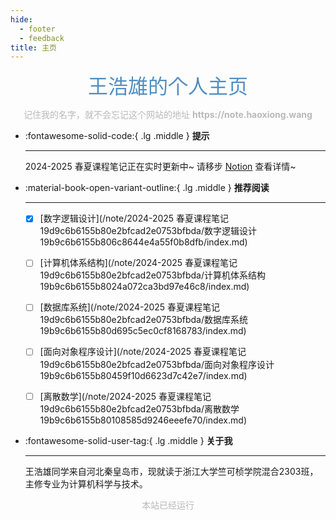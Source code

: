```yaml
---
hide:
  - footer
  - feedback
title: 主页
---
```


<center><font  color= #518FC1 size=6>王浩雄的个人主页</font>

<p><font color="#B9B9B9">记住我的名字，就不会忘记这个网站的地址 <b>https://note.haoxiong.wang</b></font></p>
</center>

<div class="grid cards" markdown>

-   :fontawesome-solid-code:{ .lg .middle } __提示__

    ---

    2024-2025 春夏课程笔记正在实时更新中~ 请移步 [Notion](https://wanghx2025.notion.site/19d9c6b6155b80e2bfcad2e0753bfbda) 查看详情~


</div>

<div class="grid cards" markdown>

-   :material-book-open-variant-outline:{ .lg .middle } __推荐阅读__

    ---


    - [x] [数字逻辑设计](/note/2024-2025 春夏课程笔记 19d9c6b6155b80e2bfcad2e0753bfbda/数字逻辑设计 19b9c6b6155b806c8644e4a55f0b8dfb/index.md)

    - [ ] [计算机体系结构](/note/2024-2025 春夏课程笔记 19d9c6b6155b80e2bfcad2e0753bfbda/计算机体系结构 19b9c6b6155b8024a072ca3bd97e46c8/index.md)

    - [ ] [数据库系统](/note/2024-2025 春夏课程笔记 19d9c6b6155b80e2bfcad2e0753bfbda/数据库系统 19b9c6b6155b80d695c5ec0cf8168783/index.md)

    - [ ] [面向对象程序设计](/note/2024-2025 春夏课程笔记 19d9c6b6155b80e2bfcad2e0753bfbda/面向对象程序设计 19b9c6b6155b80459f10d6623d7c42e7/index.md)

    - [ ] [离散数学](/note/2024-2025 春夏课程笔记 19d9c6b6155b80e2bfcad2e0753bfbda/离散数学 19b9c6b6155b80108585d9246eeefe70/index.md)


-   :fontawesome-solid-user-tag:{ .lg .middle } __关于我__

    ---
    王浩雄同学来自河北秦皇岛市，现就读于浙江大学竺可桢学院混合2303班，主修专业为计算机科学与技术。



</div>




   <body>
        <font color="#B9B9B9">
        <p style="text-align: center; ">
                <span>本站已经运行</span>
                <span id='box1'></span>
    </p>
      <div id="box1"></div>
      <script>
        function timingTime(){
          let start = '2025-2-1 09:00:00'
          let startTime = new Date(start).getTime()
          let currentTime = new Date().getTime()
          let difference = currentTime - startTime
          let m =  Math.floor(difference / (1000))
          let mm = m % 60  // 秒
          let f = Math.floor(m / 60)
          let ff = f % 60 // 分钟
          let s = Math.floor(f/ 60) // 小时
          let ss = s % 24
          let day = Math.floor(s  / 24 ) // 天数
          return day + "天" + ss + "时" + ff + "分" + mm +'秒'
        }
        setInterval(()=>{
          document.getElementById('box1').innerHTML = timingTime()
        },1000)
      </script>
      </font>
    </body>

